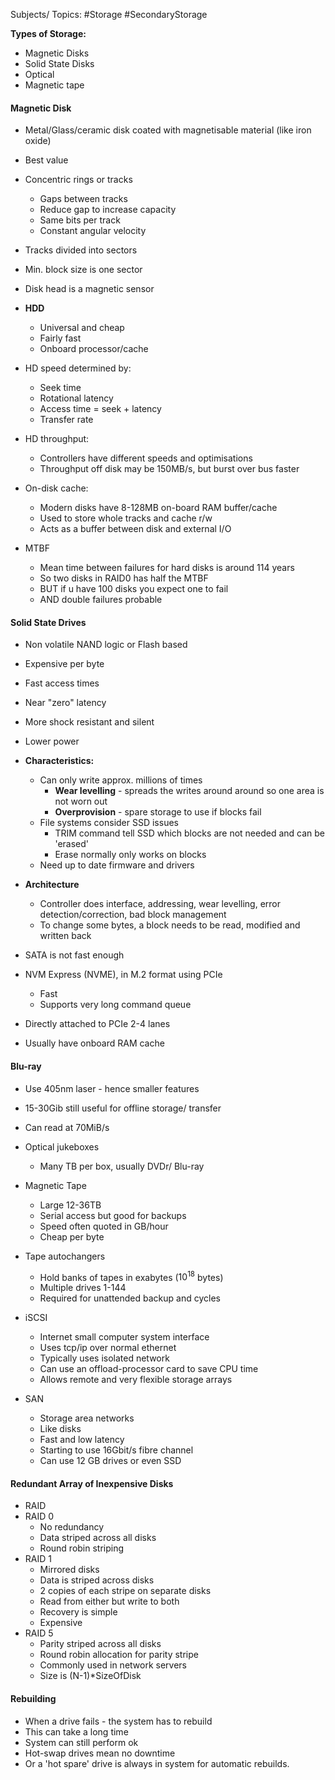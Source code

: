 Subjects/ Topics: #Storage #SecondaryStorage

**Types of Storage:**
- Magnetic Disks
- Solid State Disks
- Optical
- Magnetic tape

#### Magnetic Disk
- Metal/Glass/ceramic disk coated with magnetisable material (like iron oxide)
- Best value
- Concentric rings or tracks
	- Gaps between tracks
	- Reduce gap to increase capacity
	- Same bits per track
	- Constant angular velocity
- Tracks divided into sectors
- Min. block size is one sector
- Disk head is a magnetic sensor
- **HDD**
	- Universal and cheap
	- Fairly fast
	- Onboard processor/cache

- HD speed determined by:
	- Seek time
	- Rotational latency
	- Access time = seek + latency
	- Transfer rate
- HD throughput:
	- Controllers have different speeds and optimisations
	- Throughput off disk may be 150MB/s, but burst over bus faster
- On-disk cache:
	- Modern disks have 8-128MB on-board RAM buffer/cache
	- Used to store whole tracks and cache r/w
	- Acts as a buffer between disk and external I/O
- MTBF
	- Mean time between failures for hard disks is around 114 years
	- So two disks in RAID0 has half the MTBF
	- BUT if u have 100 disks you expect one to fail
	- AND double failures probable

#### Solid State Drives
- Non volatile NAND logic or Flash based
- Expensive per byte
- Fast access times
- Near "zero" latency
- More shock resistant and silent
- Lower power
- **Characteristics:**
	- Can only write approx. millions of times
		- **Wear levelling** - spreads the writes around around so one area is not worn out
		- **Overprovision** - spare storage to use if blocks fail
	- File systems consider SSD issues
		- TRIM command tell SSD which blocks are not needed and can be 'erased'
		- Erase normally only works on blocks
	- Need up to date firmware and drivers
- **Architecture**
	- Controller does interface, addressing, wear levelling, error detection/correction, bad block management
	- To change some bytes, a block needs to be read, modified and written back

- SATA is not fast enough 
- NVM Express (NVME), in M.2 format using PCIe
	- Fast
	- Supports very long command queue
- Directly attached to PCIe 2-4 lanes
- Usually have onboard RAM cache

#### Blu-ray
- Use 405nm laser - hence smaller features
- 15-30Gib still useful for offline storage/ transfer
- Can read at 70MiB/s

- Optical jukeboxes
	- Many TB per box, usually DVDr/ Blu-ray

- Magnetic Tape
	- Large 12-36TB
	- Serial access but good for backups
	- Speed often quoted in GB/hour
	- Cheap per byte

- Tape autochangers
	- Hold banks of tapes in exabytes ($10^{18}$ bytes)
	- Multiple drives 1-144
	- Required for unattended backup and cycles

- iSCSI
	- Internet small computer system interface
	- Uses tcp/ip over normal ethernet
	- Typically uses isolated network
	- Can use an offload-processor card to save CPU time
	- Allows remote and very flexible storage arrays

- SAN
	- Storage area networks
	- Like disks
	- Fast and low latency
	- Starting to use 16Gbit/s fibre channel
	- Can use 12 GB drives or even SSD

#### Redundant Array of Inexpensive Disks
- RAID
- RAID 0
	- No redundancy
	- Data striped across all disks
	- Round robin striping
- RAID 1
	- Mirrored disks
	- Data is striped across disks
	- 2 copies of each stripe on separate disks
	- Read from either but write to both
	- Recovery is simple
	- Expensive
- RAID 5
	- Parity striped across all disks
	- Round robin allocation for parity stripe
	- Commonly used in network servers
	- Size is (N-1)\*SizeOfDisk

#### Rebuilding
- When a drive fails - the system has to rebuild
- This can take a long time
- System can still perform ok
- Hot-swap drives mean no downtime
- Or a 'hot spare' drive is always in system for automatic rebuilds.